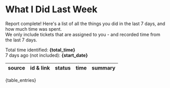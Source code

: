 # What I Did Last Week

Report complete! Here's a list of all the things you did in the last 7 days, and how much time was spent.  
We only include tickets that are assigned to you - and recorded time from the last 7 days.




Total time identified: **{total_time}**   
7 days ago (not included): **{start_date}**


| source | id & link | status | time | summary |
|--------|-----------|--------|------|---------|
{table_entries}